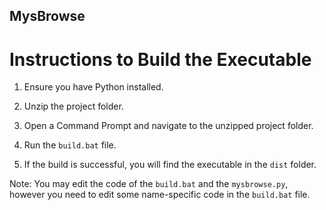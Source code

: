 ## MysBrowse

# Instructions to Build the Executable

1. Ensure you have Python installed.

2. Unzip the project folder.

3. Open a Command Prompt and navigate to the unzipped project folder.

4. Run the `build.bat` file.

5. If the build is successful, you will find the executable in the `dist` folder.

Note: You may edit the code of the `build.bat` and the `mysbrowse.py`, however you need to edit some name-specific code in the `build.bat` file.
